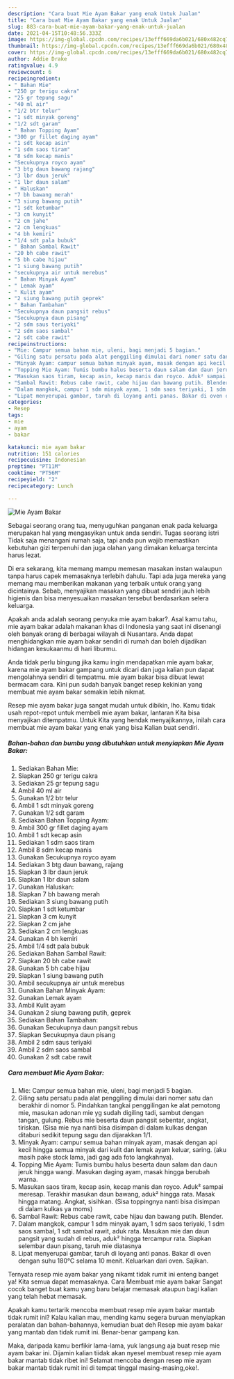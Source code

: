 ```yaml
---
description: "Cara buat Mie Ayam Bakar yang enak Untuk Jualan"
title: "Cara buat Mie Ayam Bakar yang enak Untuk Jualan"
slug: 883-cara-buat-mie-ayam-bakar-yang-enak-untuk-jualan
date: 2021-04-15T10:48:56.333Z
image: https://img-global.cpcdn.com/recipes/13efff669da6b021/680x482cq70/mie-ayam-bakar-foto-resep-utama.jpg
thumbnail: https://img-global.cpcdn.com/recipes/13efff669da6b021/680x482cq70/mie-ayam-bakar-foto-resep-utama.jpg
cover: https://img-global.cpcdn.com/recipes/13efff669da6b021/680x482cq70/mie-ayam-bakar-foto-resep-utama.jpg
author: Addie Drake
ratingvalue: 4.9
reviewcount: 6
recipeingredient:
- " Bahan Mie"
- "250 gr terigu cakra"
- "25 gr tepung sagu"
- "40 ml air"
- "1/2 btr telur"
- "1 sdt minyak goreng"
- "1/2 sdt garam"
- " Bahan Topping Ayam"
- "300 gr fillet daging ayam"
- "1 sdt kecap asin"
- "1 sdm saos tiram"
- "8 sdm kecap manis"
- "Secukupnya royco ayam"
- "3 btg daun bawang rajang"
- "3 lbr daun jeruk"
- "1 lbr daun salam"
- " Haluskan"
- "7 bh bawang merah"
- "3 siung bawang putih"
- "1 sdt ketumbar"
- "3 cm kunyit"
- "2 cm jahe"
- "2 cm lengkuas"
- "4 bh kemiri"
- "1/4 sdt pala bubuk"
- " Bahan Sambal Rawit"
- "20 bh cabe rawit"
- "5 bh cabe hijau"
- "1 siung bawang putih"
- "secukupnya air untuk merebus"
- " Bahan Minyak Ayam"
- " Lemak ayam"
- " Kulit ayam"
- "2 siung bawang putih geprek"
- " Bahan Tambahan"
- "Secukupnya daun pangsit rebus"
- "Secukupnya daun pisang"
- "2 sdm saus teriyaki"
- "2 sdm saos sambal"
- "2 sdt cabe rawit"
recipeinstructions:
- "Mie: Campur semua bahan mie, uleni, bagi menjadi 5 bagian."
- "Giling satu persatu pada alat penggiling dimulai dari nomer satu dan berakhir di nomor 5. Pindahkan tangkai penggilingan ke alat pemotong mie, masukan adonan mie yg sudah digiling tadi, sambut dengan tangan, gulung. Rebus mie beserta daun pangsit sebentar, angkat, tiriskan. (Sisa mie nya nanti bisa disimpan di dalam kulkas dengan ditaburi sedikit tepung sagu dan dijarakkan 1/1."
- "Minyak Ayam: campur semua bahan minyak ayam, masak dengan api kecil hingga semua minyak dari kulit dan lemak ayam keluar, saring. (aku masih pake stock lama, jadi gag ada foto langkahnya)."
- "Topping Mie Ayam: Tumis bumbu halus beserta daun salam dan daun jeruk hingga wangi. Masukan daging ayam, masak hingga berubah warna."
- "Masukan saos tiram, kecap asin, kecap manis dan royco. Aduk² sampai meresap. Terakhir masukan daun bawang, aduk² hingga rata. Masak hingga matang. Angkat, sisihkan. (Sisa toppingnya nanti bisa disimpan di dalam kulkas ya moms)"
- "Sambal Rawit: Rebus cabe rawit, cabe hijau dan bawang putih. Blender."
- "Dalam mangkok, campur 1 sdm minyak ayam, 1 sdm saos teriyaki, 1 sdm saos sambal, 1 sdt sambal rawit, aduk rata. Masukan mie dan daun pangsit yang sudah di rebus, aduk² hingga tercampur rata. Siapkan selembar daun pisang, taruh mie diatasnya"
- "Lipat menyerupai gambar, taruh di loyang anti panas. Bakar di oven dengan suhu 180°C selama 10 menit. Keluarkan dari oven. Sajikan."
categories:
- Resep
tags:
- mie
- ayam
- bakar

katakunci: mie ayam bakar 
nutrition: 151 calories
recipecuisine: Indonesian
preptime: "PT11M"
cooktime: "PT56M"
recipeyield: "2"
recipecategory: Lunch

---
```



![Mie Ayam Bakar](https://img-global.cpcdn.com/recipes/13efff669da6b021/680x482cq70/mie-ayam-bakar-foto-resep-utama.jpg)

Sebagai seorang orang tua, menyuguhkan panganan enak pada keluarga merupakan hal yang mengasyikan untuk anda sendiri. Tugas seorang istri Tidak saja menangani rumah saja, tapi anda pun wajib memastikan kebutuhan gizi terpenuhi dan juga olahan yang dimakan keluarga tercinta harus lezat.

Di era  sekarang, kita memang mampu memesan masakan instan walaupun tanpa harus capek memasaknya terlebih dahulu. Tapi ada juga mereka yang memang mau memberikan makanan yang terbaik untuk orang yang dicintainya. Sebab, menyajikan masakan yang dibuat sendiri jauh lebih higienis dan bisa menyesuaikan masakan tersebut berdasarkan selera keluarga. 



Apakah anda adalah seorang penyuka mie ayam bakar?. Asal kamu tahu, mie ayam bakar adalah makanan khas di Indonesia yang saat ini disenangi oleh banyak orang di berbagai wilayah di Nusantara. Anda dapat menghidangkan mie ayam bakar sendiri di rumah dan boleh dijadikan hidangan kesukaanmu di hari liburmu.

Anda tidak perlu bingung jika kamu ingin mendapatkan mie ayam bakar, karena mie ayam bakar gampang untuk dicari dan juga kalian pun dapat mengolahnya sendiri di tempatmu. mie ayam bakar bisa dibuat lewat bermacam cara. Kini pun sudah banyak banget resep kekinian yang membuat mie ayam bakar semakin lebih nikmat.

Resep mie ayam bakar juga sangat mudah untuk dibikin, lho. Kamu tidak usah repot-repot untuk membeli mie ayam bakar, lantaran Kita bisa menyajikan ditempatmu. Untuk Kita yang hendak menyajikannya, inilah cara membuat mie ayam bakar yang enak yang bisa Kalian buat sendiri.

<!--inarticleads1-->

##### Bahan-bahan dan bumbu yang dibutuhkan untuk menyiapkan Mie Ayam Bakar:

1. Sediakan  Bahan Mie:
1. Siapkan 250 gr terigu cakra
1. Sediakan 25 gr tepung sagu
1. Ambil 40 ml air
1. Gunakan 1/2 btr telur
1. Ambil 1 sdt minyak goreng
1. Gunakan 1/2 sdt garam
1. Sediakan  Bahan Topping Ayam:
1. Ambil 300 gr fillet daging ayam
1. Ambil 1 sdt kecap asin
1. Sediakan 1 sdm saos tiram
1. Ambil 8 sdm kecap manis
1. Gunakan Secukupnya royco ayam
1. Sediakan 3 btg daun bawang, rajang
1. Siapkan 3 lbr daun jeruk
1. Siapkan 1 lbr daun salam
1. Gunakan  Haluskan:
1. Siapkan 7 bh bawang merah
1. Sediakan 3 siung bawang putih
1. Siapkan 1 sdt ketumbar
1. Siapkan 3 cm kunyit
1. Siapkan 2 cm jahe
1. Sediakan 2 cm lengkuas
1. Gunakan 4 bh kemiri
1. Ambil 1/4 sdt pala bubuk
1. Sediakan  Bahan Sambal Rawit:
1. Siapkan 20 bh cabe rawit
1. Gunakan 5 bh cabe hijau
1. Siapkan 1 siung bawang putih
1. Ambil secukupnya air untuk merebus
1. Gunakan  Bahan Minyak Ayam:
1. Gunakan  Lemak ayam
1. Ambil  Kulit ayam
1. Gunakan 2 siung bawang putih, geprek
1. Sediakan  Bahan Tambahan:
1. Gunakan Secukupnya daun pangsit rebus
1. Siapkan Secukupnya daun pisang
1. Ambil 2 sdm saus teriyaki
1. Ambil 2 sdm saos sambal
1. Gunakan 2 sdt cabe rawit




<!--inarticleads2-->

##### Cara membuat Mie Ayam Bakar:

1. Mie: Campur semua bahan mie, uleni, bagi menjadi 5 bagian.
1. Giling satu persatu pada alat penggiling dimulai dari nomer satu dan berakhir di nomor 5. Pindahkan tangkai penggilingan ke alat pemotong mie, masukan adonan mie yg sudah digiling tadi, sambut dengan tangan, gulung. Rebus mie beserta daun pangsit sebentar, angkat, tiriskan. (Sisa mie nya nanti bisa disimpan di dalam kulkas dengan ditaburi sedikit tepung sagu dan dijarakkan 1/1.
1. Minyak Ayam: campur semua bahan minyak ayam, masak dengan api kecil hingga semua minyak dari kulit dan lemak ayam keluar, saring. (aku masih pake stock lama, jadi gag ada foto langkahnya).
1. Topping Mie Ayam: Tumis bumbu halus beserta daun salam dan daun jeruk hingga wangi. Masukan daging ayam, masak hingga berubah warna.
1. Masukan saos tiram, kecap asin, kecap manis dan royco. Aduk² sampai meresap. Terakhir masukan daun bawang, aduk² hingga rata. Masak hingga matang. Angkat, sisihkan. (Sisa toppingnya nanti bisa disimpan di dalam kulkas ya moms)
1. Sambal Rawit: Rebus cabe rawit, cabe hijau dan bawang putih. Blender.
1. Dalam mangkok, campur 1 sdm minyak ayam, 1 sdm saos teriyaki, 1 sdm saos sambal, 1 sdt sambal rawit, aduk rata. Masukan mie dan daun pangsit yang sudah di rebus, aduk² hingga tercampur rata. Siapkan selembar daun pisang, taruh mie diatasnya
1. Lipat menyerupai gambar, taruh di loyang anti panas. Bakar di oven dengan suhu 180°C selama 10 menit. Keluarkan dari oven. Sajikan.




Ternyata resep mie ayam bakar yang nikamt tidak rumit ini enteng banget ya! Kita semua dapat memasaknya. Cara Membuat mie ayam bakar Sangat cocok banget buat kamu yang baru belajar memasak ataupun bagi kalian yang telah hebat memasak.

Apakah kamu tertarik mencoba membuat resep mie ayam bakar mantab tidak rumit ini? Kalau kalian mau, mending kamu segera buruan menyiapkan peralatan dan bahan-bahannya, kemudian buat deh Resep mie ayam bakar yang mantab dan tidak rumit ini. Benar-benar gampang kan. 

Maka, daripada kamu berfikir lama-lama, yuk langsung aja buat resep mie ayam bakar ini. Dijamin kalian tiidak akan nyesel membuat resep mie ayam bakar mantab tidak ribet ini! Selamat mencoba dengan resep mie ayam bakar mantab tidak rumit ini di tempat tinggal masing-masing,oke!.

